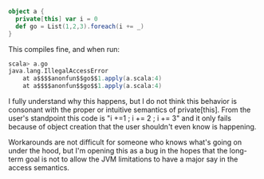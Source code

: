 ```scala
object a {
  private[this] var i = 0
  def go = List(1,2,3).foreach(i += _)
}
```
This compiles fine, and when run:
```scala
scala> a.go
java.lang.IllegalAccessError
	at a$$$$anonfun$$go$$1.apply(a.scala:4)
	at a$$$$anonfun$$go$$1.apply(a.scala:4)
```
I fully understand why this happens, but I do not think this behavior is consonant with the proper or intuitive semantics of private[this].  From the user's standpoint this code is "i +=1 ; i += 2 ; i += 3" and it only fails because of object creation that the user shouldn't even know is happening.

Workarounds are not difficult for someone who knows what's going on under the hood, but I'm opening this as a bug in the hopes that the long-term goal is not to allow the JVM limitations to have a major say in the access semantics.
